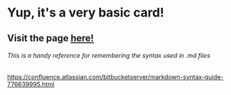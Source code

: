 # Yup, it's a very basic card!

## Visit the page [here!](RyanCPeters.github.io/My_Basic_Business_Card/docs/index.html)


###### This is a handy reference for remembering the syntax used in .md files
https://confluence.atlassian.com/bitbucketserver/markdown-syntax-guide-776639995.html
